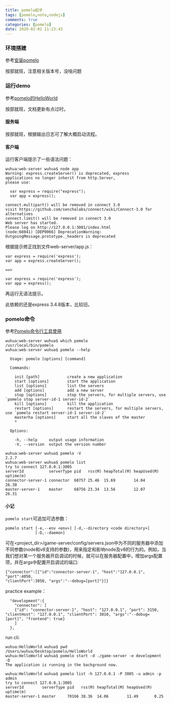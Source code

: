 ```yaml
---
title: pomelo起步
tags: [pomelo,note,nodejs]
comments: true
categories: [pomelo]
date: 2020-02-02 11:23:43
---
```


### 环境搭建

参考[安装pomelo](https://github.com/NetEase/pomelo/wiki/%E5%AE%89%E8%A3%85pomelo)

按部就班，注意相关版本号，没啥问题

### 运行demo

参考[pomelo的HelloWorld](https://github.com/NetEase/pomelo/wiki/pomelo%E7%9A%84HelloWorld)

按部就班，文档更新有点过时。

#### 服务端

按部就班，根据输出日志可了解大概启动流程。

#### 客户端

运行客户端提示了一些语法问题：

```
wuhua:web-server wuhua$ node app 
Warning: express.createServer() is deprecated, express
applications no longer inherit from http.Server,
please use:

  var express = require("express");
  var app = express();

connect.multipart() will be removed in connect 3.0
visit https://github.com/senchalabs/connect/wiki/Connect-3.0 for alternatives
connect.limit() will be removed in connect 3.0
Web server has started.
Please log on http://127.0.0.1:3001/index.html
(node:68041) [DEP0066] DeprecationWarning: OutgoingMessage.prototype._headers is deprecated
```

根据提示修正找到文件web-server/app.js：

```
var express = require('express');
var app = express.createServer();

==>

var express = require('express');
var app = express();
```
再运行无语法提示。

此依赖的还是express 3.4.8版本，比较旧。

### pomelo命令
参考[Pomelo命令行工具使用](https://github.com/NetEase/pomelo/wiki/pomelo%E5%91%BD%E4%BB%A4%E8%A1%8C%E5%B7%A5%E5%85%B7%E4%BD%BF%E7%94%A8)

```
wuhua:web-server wuhua$ which pomelo
/usr/local/bin/pomelo
wuhua:web-server wuhua$ pomelo --help

  Usage: pomelo [options] [command]

  Commands:

    init [path]            create a new application
    start [options]        start the application
    list [options]         list the servers
    add [options]          add a new server
    stop [options]         stop the servers, for multiple servers, use `pomelo stop server-id-1 server-id-2`
    kill [options]         kill the application
    restart [options]      restart the servers, for multiple servers, use `pomelo restart server-id-1 server-id-2`
    masterha [options]     start all the slaves of the master
    *                     

  Options:

    -h, --help     output usage information
    -V, --version  output the version number
    
wuhua:web-server wuhua$ pomelo -V
2.2.7
wuhua:web-server wuhua$ pomelo list
try to connect 127.0.0.1:3005
serverId           serverType pid   rss(M) heapTotal(M) heapUsed(M) uptime(m) 
connector-server-1 connector  68757 25.46  15.69        14.04       26.30     
master-server-1    master     68756 23.34  13.56        12.07       26.31    
```

#### 小记
`pomelo start`可追加可选参数：

```
pomelo start [-e,--env <env>] [-d,--directory <code directory>]
             [-D,--daemon]
```

可在<project_dir>/game-server/config/servers.json中为不同的服务器中添加不同参数(node和v8支持的参数)，用来指定和影响node及v8的行为的。例如，当我们想对某一个服务器开启调试的时候，就可以在服务器配置中，增加args配置项，并在args中配置开启调试的端口:

```
{"connector":[{"id":"connector-server-1", "host":"127.0.0.1", "port":4050, 
"clientPort":3050, "args":"--debug=[port]"}]}
```

practice example：

```code change
  "development":{
    "connector": [
    {"id": "connector-server-1", "host": "127.0.0.1", "port": 3150, "clientHost": "127.0.0.1", "clientPort": 3010, "args":"--debug=[port]", "frontend": true}
    ]
  },
```

run cli:

```
wuhua:HelloWorld wuhua$ pwd
/Users/wuhua/Desktop/pomelo/HelloWorld
wuhua:HelloWorld wuhua$ pomelo start -d ./game-server -e development  -D
The application is running in the background now.

wuhua:HelloWorld wuhua$ pomelo list -h 127.0.0.1 -P 3005 -u admin -p admin
try to connect 127.0.0.1:3005
serverId        serverType pid   rss(M) heapTotal(M) heapUsed(M) uptime(m) 
master-server-1 master     70166 38.36  14.06        11.49       0.25
```






